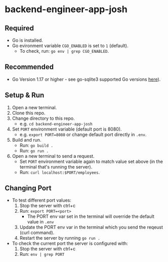 # backend-engineer-app-josh

## Required
* Go is installed.
* Go evironment variable `CGO_ENABLED` is set to `1` (default).
  * To check, run: `go env | grep CGO_ENABLED`.

## Recommended
* Go Version 1.17 or higher - see go-sqlite3 supported Go versions [here](https://github.com/mattn/go-sqlite3/blob/v1.14.15/.github/workflows/go.yaml)).

## Setup & Run
1. Open a new terminal.
2. Clone this repo.
3. Change directory to this repo.
   * e.g. `cd backend-engineer-app-josh`
4. Set `PORT` environment variable (default port is 8080).
     * e.g. `export PORT=8080` or change default port directly in `.env`.
5. Build and run.
   * Run: `go build .`
   * Run: `go run .`
6. Open a new terminal to send a request.
   * Set `PORT` environment variable again to match value set above (in the terminal that's running the server).
   * Run: `curl localhost:$PORT/employees`.

## Changing Port
* To test different port values:
  1. Stop the server with ctrl+c
  2. Run: `export PORT=<port>`
     * The PORT env var set in the terminal will override the default value in `.env`
  3. Update the PORT env var in the terminal which you send the reqeust (curl command).
  4. Restart the server by running `go run .`
* To check the current port the server is configured with:
  1. Stop the server with ctrl+c
  2. Run: `env | grep PORT`

